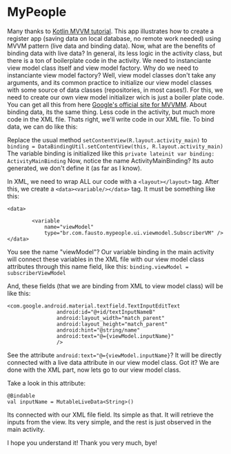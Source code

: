 # MyPeople

Many thanks to [Kotlin MVVM tutorial](https://www.youtube.com/watch?v=v2yocpEcE_g).
This app illustrates how to create a register app (saving data on local database, no remote work needed) using MVVM pattern (live data and binding data).
Now, what are the benefits of binding data with live data? In general, its less logic in the activity class, but there is a ton of boilerplate code in the activity.
We need to instanciante view model class itself and view model factory. Why do we need to instanciante view model factory? Well, view model classes don't take any arguments, and
its common practice to initialize our view model classes with some source of data classes (repositories, in most cases!). For this, we need to create our own view model initializer
wich is just a boiler plate code. You can get all this from here [Google's official site for MVVMM](https://developer.android.com/jetpack/guide?hl=en-us).
About binding data, its the same thing. Less code in the activity, but much more code in the XML file. Thats right, we'll write code in our XML file. 
To bind data, we can do like this:

Replace the usual method ```setContentView(R.layout.activity_main)``` to ```binding = DataBindingUtil.setContentView(this, R.layout.activity_main)```
The variable binding is initialized like this ```private lateinit var binding: ActivityMainBinding```
Now, notice the name ActivityMainBinding? Its auto generated, we don't define it (as far as I know).

In XML, we need to wrap ALL our code with a ```<layout></layout>``` tag. After this, we create a ```<data><variable/></data>``` tag. 
It must be something like this:
```
<data>

        <variable
            name="viewModel"
            type="br.com.fausto.mypeople.ui.viewmodel.SubscriberVM" />
</data>
```

You see the name "viewModel"? Our variable binding in the main activity will connect these variables in the XML file with our view model class attributes through this
name field, like this:
```binding.viewModel = subscriberViewModel```

And, these fields (that we are binding from XML to view model class) will be like this:
```
<com.google.android.material.textfield.TextInputEditText
                android:id="@+id/textInputNameB"
                android:layout_width="match_parent"
                android:layout_height="match_parent"
                android:hint="@string/name"
                android:text="@={viewModel.inputName}"
                />
```
See the attribute ```android:text="@={viewModel.inputName}```? It will be directly connected with a live data attribute in our view model class.
Got it? We are done with the XML part, now lets go to our view model class.

Take a look in this attribute:
```
@Bindable
val inputName = MutableLiveData<String>()
```
Its connected with our XML file field. Its simple as that. It will retrieve the inputs from the view. Its very simple, and the rest is just observed in the main activity.


I hope you understand it! Thank you very much, bye!
